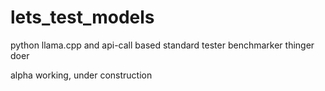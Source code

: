 # lets_test_models
python llama.cpp and api-call based standard tester benchmarker thinger doer

alpha working, under construction
